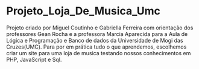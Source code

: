 # Projeto_Loja_De_Musica_Umc


Projeto criado por Miguel Coutinho e Gabriella Ferreira com orientação dos professores Gean Rocha e a professora Marcia Aparecida para a Aula de Lógica e Programação e Banco de dados da Universidade de Mogi das Cruzes(UMC).
Para por em prática tudo o que aprendemos, escolhemos criar um site para uma loja de musica testando nossos conhecimentos em PHP, JavaScript e Sql.
